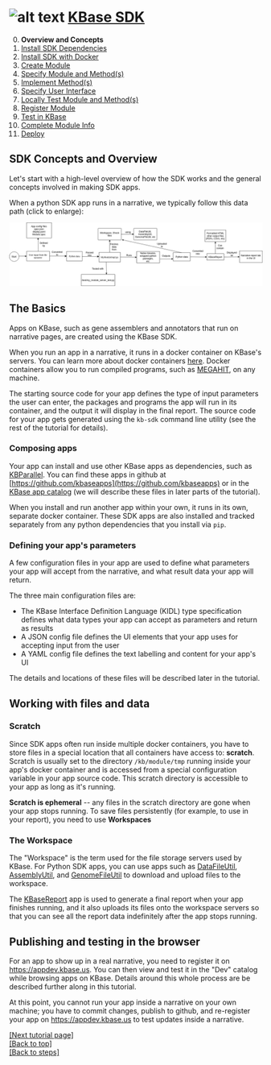 # <A NAME="top"></A>![alt text](https://avatars2.githubusercontent.com/u/1263946?v=3&s=84 "KBase") [KBase SDK](../README.md)

0. **Overview and Concepts**
1. [Install SDK Dependencies](dependencies.md)
2. [Install SDK with Docker](dockerized_install.md)
3. [Create Module](create_module.md)
4. [Specify Module and Method(s)](edit_module.md)
5. [Implement Method(s)](impl_methods.md)
6. [Specify User Interface](make_ui.md)
7. [Locally Test Module and Method(s)](local_test_module.md)
8. [Register Module](register_module.md)
9. [Test in KBase](test_in_kbase.md)
10. [Complete Module Info](complete_module_info.md)
11. [Deploy](deploy.md)

## SDK Concepts and Overview

Let's start with a high-level overview of how the SDK works and the general concepts involved in making SDK apps.

When a python SDK app runs in a narrative, we typically follow this data path (click to enlarge):

[![sdk concept map](concept-map.png)](concept-map.svg)

## The Basics

Apps on KBase, such as gene assemblers and annotators that run on narrative pages, are created using the KBase SDK.

When you run an app in a narrative, it runs in a docker container on KBase's servers. You can learn more about docker containers [here](https://www.docker.com/what-container). Docker containers allow you to run compiled programs, such as [MEGAHIT](https://github.com/voutcn/megahit), on any machine.

The starting source code for your app defines the type of input parameters the user can enter, the packages and programs the app will run in its container, and the output it will display in the final report. The source code for your app gets generated using the `kb-sdk` command line utility (see the rest of the tutorial for details).

### Composing apps

Your app can install and use other KBase apps as dependencies, such as [KBParallel](https://github.com/kbaseapps/KBParallel). You can find these apps in github at [https://github.com/kbaseapps](https://github.com/kbaseapps) or in the [KBase app catalog](https://narrative.kbase.us/#catalog/apps) (we will describe these files in later parts of the tutorial).

When you install and run another app within your own, it runs in its own, separate docker container. These SDK apps are also installed and tracked separately from any python dependencies that you install via `pip`.

### Defining your app's parameters

A few configuration files in your app are used to define what parameters your app will accept from the narrative, and what result data your app will return.

The three main configuration files are:

* The KBase Interface Definition Language (KIDL) type specification defines what data types your app can accept as parameters and return as results
* A JSON config file defines the UI elements that your app uses for accepting input from the user
* A YAML config file defines the text labelling and content for your app's UI

The details and locations of these files will be described later in the tutorial.

## Working with files and data

### Scratch

Since SDK apps often run inside multiple docker containers, you have to store files in a special location that all containers have access to: **scratch**. Scratch is usually set to the directory `/kb/module/tmp` running inside your app's docker container and is accessed from a special configuration variable in your app source code. This scratch directory is accessible to your app as long as it's running.

**Scratch is ephemeral** -- any files in the scratch directory are gone when your app stops running. To save files persistently (for example, to use in your report), you need to use **Workspaces**

### The Workspace

The "Workspace" is the term used for the file storage servers used by KBase. For Python SDK apps, you can use apps such as [DataFileUtil](https://github.com/kbaseapps/DataFileUtil), [AssemblyUtil](https://github.com/kbaseapps/AssemblyUtil), and [GenomeFileUtil](https://github.com/kbaseapps/GenomeFileUtil) to download and upload files to the workspace.

The [KBaseReport](https://github.com/kbaseapps/KBaseReport) app is used to generate a final report when your app finishes running, and it also uploads its files onto the workspace servers so that you can see all the report data indefinitely after the app stops running.

## Publishing and testing in the browser

For an app to show up in a real narrative, you need to register it on https://appdev.kbase.us. You can then view and test it in the "Dev" catalog while browsing apps on KBase. Details around this whole process are be described further along in this tutorial.

At this point, you cannot run your app inside a narrative on your own machine; you have to commit changes, publish to github, and re-register your app on https://appdev.kbase.us to test updates inside a narrative.


[\[Next tutorial page\]](dependencies.md)<br>
[\[Back to top\]](#top)<br>
[\[Back to steps\]](/README.md#steps)
